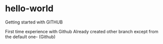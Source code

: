 # hello-world
Getting started with GITHUB

First time experience with Github
Already created other branch except from the default one- (Github)

